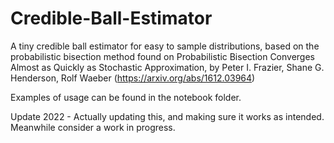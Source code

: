 # Credible-Ball-Estimator
A tiny credible ball estimator for easy to sample distributions, based on the probabilistic bisection method found on Probabilistic Bisection Converges Almost as Quickly as Stochastic Approximation, by Peter I. Frazier, Shane G. Henderson, Rolf Waeber (https://arxiv.org/abs/1612.03964)

Examples of usage can be found in the notebook folder.

Update 2022 - Actually updating this, and making sure it works as intended. Meanwhile consider a work in progress.